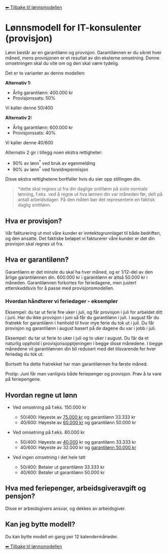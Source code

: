 <!--
Apparat company repository (c) by Håkon Nilsen, et.al.

Apparat company repository is licensed under a
Creative Commons Attribution 4.0 International License.

You should have received a copy of the license along with this
work. If not, see <http://creativecommons.org/licenses/by/4.0/>.
-->

[⬅ Tilbake til lønnsmodellen](lonnsmodell.md)

# Lønnsmodell for IT-konsulenter (provisjon)

Lønn består av en garantilønn og provisjon. Garantilønnen er du sikret hver måned, mens provisjonen er et resultat av 
din eksterne omsetning. Denne omsetningen skal du vite om og den skal være tydelig.

Det er to varianter av denne modellen:

<b>Alternativ 1:</b>

* Årlig garantilønn: 400.000 kr
* Provisjonssats: 50%

Vi kaller denne 50/400

<b>Alternativ 2:</b>

* Årlig garantilønn: 600.000 kr
* Provisjonssats: 40%

Vi kaller denne 40/600

Alternativ 2 gir i tillegg noen ekstra rettigheter:
 - 90% av lønn<sup>*</sup> ved bruk av egenmelding
 - 90% av lønn<sup>*</sup> ved foreldrepermisjon

Disse ekstra rettighetene bortfaller hvis du sier opp stillingen din.
 
> *dette skal regnes ut fra din daglige snittlønn på siste normale lønning, f.eks. ved å regne ut hva lønnen din
> var måneden før, delt på antall arbeidsdager. På den måten bør det representere en faktisk daglig snittlønn.

## Hva er provisjon?

Vår fakturering ut mot våre kunder er inntektsgrunnlaget til både bedriften, og den ansatte. Det faktiske beløpet
vi fakturerer våre kunder er det din provisjon skal regnes ut fra.

## Hva er garantilønn?

Garantilønn er det minste du skal ha hver måned, og er 1/12-del av den årlige garantilønnen din. 
600.000 kr i garantilønn er altså 50.000 kr i måneden. Garantilønnen forkortes for feriedagene, men justert 
etterskuddsvis for å passe med provisjonsmodellen. 

### Hvordan håndterer vi feriedager - eksempler

Eksempel: du tar ut ferie fire uker i juli, og får provisjon i juli for arbeidet ditt i juni. Har du ikke provisjon i
juni så får du garantilønn i juli. I august får du fratrekk for garantilønn i henhold til hvor mye ferie du tok ut i
juli. Du får provisjon og garantilønn i august basert på de dagene du var i jobb i juli.

Eksempel: du tar ut ferie to uker i juli og to uker i august. Du får da et naturlig opphold i provisjonsopptjeningen i 
begge disse månedene. I begge månedene vil garantilønnen din bli redusert med det tilsvarende for hver feriedag du
tok ut.

Bortsett fra dette fratrekket har man garantilønnen fra første måned.

Protip: Juni får man vanligvis både feriepenger og provisjon. Prøv å ta vare på feriepengene.

## Hvordan regne ut lønn

* Ved omsetning på f.eks. 150.000 kr
  * 50/400: Høyeste av <u>75.000 kr</u> og garantilønn 33.333 kr
  * 40/600: Høyeste av <u>60.000 kr</u> og garantilønn 50.000 kr
  
* Ved omsetning på f.eks. 80.000 kr
  * 50/400: Høyeste av <u>40.000</u> kr og garantilønn 33.333 kr
  * 40/600: Høyeste av 32.000 kr og <u>garantilønn 50.000 kr</u>
    
* Ved ingen omsetning i det hele tatt
  * 50/400: Betaler ut garantilønn 33.333 kr
  * 40/600: Betaler ut garantilønn 50.000 kr

## Hva med feriepenger, arbeidsgiveravgift og pensjon?

Disse er arbeidsgivers ansvar, og dekkes av arbeidsgiver.

## Kan jeg bytte modell?

Du kan bytte modell en gang per 12 kalendermåneder.

[⬅ Tilbake til lønnsmodellen](lonnsmodell.md)
